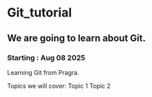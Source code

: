 # Git_tutorial
## We are going to learn about Git. 
### Starting : Aug 08 2025
Learning Git from Pragra. 


Topics we will cover:
 Topic 1
 Topic 2
